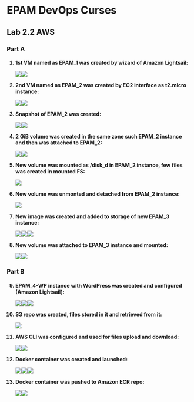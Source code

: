
<h1>EPAM DevOps Curses</h1>
<h2>Lab 2.2 AWS</h2>
<h3>Part A</h3>
<h4><ol>
<li>1st VM named as EPAM_1 was created by wizard of Amazon Lightsail:<p><img
 src=t2.2_EPAM_1_ssh.PNG><img
 src=t2.2_EPAM_1_statIP_18.205.133.118.PNG>
<li>2nd VM named as EPAM_2 was created by EC2 interface as t2.micro instance:<p><img
 src=t2.2_EPAM_2_18.116.44.74.PNG><img
 src=t2.2_ssh_to_EPAM_2.PNG>
<li>Snapshot of EPAM_2 was created:<p><img
 src=t2.2_EPAM_2_snapshot_menu.PNG><img
 src=t2.2_EPAM_2_snapshot_creation.PNG>
<li>2 GiB volume was created in the same zone such EPAM_2 instance and then was attached to EPAM_2:<p><img
 src=t2.2_EPAM_2_new_volume_creation.PNG><img
 src=t2.2_EPAM_2_new_volume_attach_menu.PNG>
<li>New volume was mounted as /disk_d in EPAM_2 instance, few files was created in mounted FS:<p><img
 src=t2.2_EPAM_2_new_volume_mount.PNG>
<li>New volume was unmonted and detached from EPAM_2 instance:<p><img
 src=t2.2_EPAM_2_new_volume_detach_menu.PNG>
<li>New image was created and added to storage of new EPAM_3 instance:<p><img
 src=t2.2_EPAM_2_snapshot_to_image.PNG><img
 src=t2.2_EPAM_2_image_launch_for_EPAM_3.PNG><img
 src=t2.2_EPAM_3_add_storage_from_snapshot.PNG>
<li>New volume was attached to EPAM_3 instance and mounted:<p><img
 src=t2.2_ssh_to_EPAM_3.PNG><img
 src=t2.2_EPAM_3_new_volume_mount.PNG>
</ol></h4>
<h3>Part B</h3>
<h4><ol start=9>
<li>EPAM_4-WP instance with WordPress was created and configured (Amazon Lightsail):<p><img
 src=t2.2b_WP_show_pwd.PNG><img
 src=t2.2b_WP_home_page.PNG><img
 src=t2.2b_WP_dns.PNG>
<li>S3 repo was created, files stored in it and retrieved from it:<p><img
 src=t2.2b_S3_files_uploaded_in_new_backet.PNG>
<li>AWS CLI was configured and used for files upload and download:<p><img
 src=t2.2b_IAM_add_new_user.PNG><img
 src=t2.2b_aws_configure_win64.PNG>
<li>Docker container was created and launched:<p><img
 src=t2.2b_docker_installation.PNG><img
 src=t2.2b_docker_info.PNG><img
 src=t2.2b_docker_http_connection.PNG>
<li>Docker container was pushed to Amazon ECR repo:<p><img
 src=t2.2b_docker_aws_repo_creation.PNG><img
 src=t2.2b_docker_aws_repo_push.PNG>
</ol></h4>
